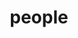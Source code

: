 ---
layout: people
title: people
people:
  - name: Kate Mills
    image: Kate.jpg
    email: klmills@uoregon.edu
    body: Kate leads the Developing Brains in Context Lab. She is a first generation student from Louisville KY and received her PhD from University College London in 2015. Her favorite part of science is working with good people to figure out things about development. [CV](/assets/papers/KathrynLMills_CV.pdf)
  - name: Lucy Whitmore
    image: Lucy.png
    email: lwhitmor@uoregon.edu
    body: Lucy Whitmore is a graduate student and former lab manager of the Developing Brains in Context Lab. She is interested in how adolescents create flexible behavioral strategies to navigate the world around them, and how these strategies might be affected by external factors. Currently, she is working on a project validating the machine-learning based metric of brain maturity called BrainAGE, as well as a qualitative project focusing on how adolescents think about maturity. Lucy is also excited about science communication and outreach, and working closely with adolescents to answer the questions they're interested in. [CV](/assets/papers/whitmore_cv_aug2022.pdf)
  - name: Victoria Guazzelli Williamson
    image: Victoria.png
    email: vgw@uoregon.edu
    body: Victoria is a clinical psychology PhD student interested in social cognitive development and mental health across adolescence. She is particularly interested in how self- and other-understanding impacts risk for internalizing disorders during adolescence. Victoria takes a mixed methods approach to this research, using experimental and longitudinal studies, clinical interviews, and task-based fMRI. Victoria’s most recent work focuses on how adolescents’ views of others interact with their understanding of themselves–and how facets of this cross-talk may relate to risk for internalizing disorders. A long-term goal of her research is to develop interventions and influence policies that equitably promote positive development, wellbeing, and health for all adolescents. [CV](/assets/papers/Guazzelli_Williamson_CV.pdf)
  - name: Elizabeth McNeilly
    image: Elizabeth.jpg
    email: emcneill@uoregon.edu
    body: Elizabeth McNeilly is a clinical psychology PhD candidate studying the intersection of adolescent development, digital mental health, and internalizing psychopathology. Under the supervision of Kate and Dr. Nick Allen, Elizabeth recently published a study that identified dynamic linguistic features of daily social communication (social media, text, email) that relate to depression symptoms and changes in mood in adolescent girls. An overarching aim of Elizabeth’s work is to understand how the social, cognitive, and affective processes undergoing immense development in the brain during adolescence interact with digital contexts to confer not only risk for internalizing psychopathology, but also an opportunity for targeted intervention and the improvement of adolescents’ well-being.
  - name: Rachel Jacobson
    image: Rachel.jpg
    email: rjacobs2@uoregon.edu
    body: Rachel Jacobson is interested in how individuals’ social identities influence their identity development, social perceptions and interactions with others. In particular, her work focuses on populations with multiple identities (e.g., biracials and biculturals), in both how they are perceived and the impressions they form of others.
  - name: Madison Root
    image: Madison.jpg
    email: mroot@uoregon.edu
    body:  Madison is an undergraduate at the University of Oregon pursuing a B.S. in Human Physiology with a minor in chemistry with the goal of obtaining a career in medicine. Originally from am from West Linn, Oregon, Madison is a proud recipient of the Pathway Oregon grants and scholarships. Madison is working with Victoria on a pre-registered study investigating how social status relates to mentalizing and mental health in young women.
  - name: Stephanie Gonzalez Villanueva
    image: Stephanie.jpg
    email: sgonzal7@uoregon.edu
    body:  Stephanie is an undergraduate research assistant in the lab double majoring in Psychology and Spanish and double minoring in sustainable business and Latinx studies.
  - name: Keegan Alvarado
    image: Keegan.jpg
    email: kalvarad@uoregon.edu
    body:   Keegan is the lab manager for Dr. Skowron’s Family Biobehavioral Health Lab. He is a senior at the University of Oregon and will graduate with a B.S. in Psychology in Spring of 2023. Keegan hopes to pursue a Ph.D. in clinical psychology, where he is interested in researching the biobehavioral patterns that underlie chronic mental health struggles. He hopes to increase existing therapeutic efficacy by investigating mindful parenting, inflammation, metabolic function, stress, diet, and nutritional deficiencies. Keegan’s long-term goal is to expand upon Multisystemic Therapy (MST) to help at-risk youth and families achieve and maintain lasting wellness.
  - name: Valerie Owusu-Hienno
    image: Valerie.jpg
    email: vowusuhi@uoregon.edu
    body:   Valerie is an Undergraduate Research Assistant majoring in Neuroscience and minoring in Chemistry and Global Health (UO Class of 2026). Valerie is working with Victoria through the Hui Undergraduate Research Scholars Program.
  - name: Alumni
    image: Jeya.jpg
    body: Our Alumni have their own page [here!](https://devbrainlab.org/alumni)
---